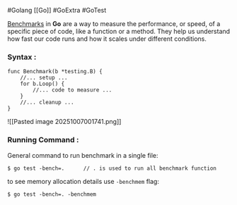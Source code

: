 #Golang [[Go]]  #GoExtra #GoTest 


[Benchmarks](https://pkg.go.dev/testing#hdr-Benchmarks) in **Go**  are a way to measure the performance, or speed, of a specific piece of code, like a function or a method. They help us understand how fast our code runs and how it scales under different conditions.

### Syntax :

```
func Benchmark(b *testing.B) {
	//... setup ...
	for b.Loop() {
		//... code to measure ...
	}
	//... cleanup ...
}
```

![[Pasted image 20251007001741.png]]

### Running Command :

General command to run benchmark in a single file:
```
$ go test -bench=.      // . is used to run all benchmark function
```

to see memory allocation details use  `-benchmem` flag:
```
$ go test -bench=. -benchmem
```

